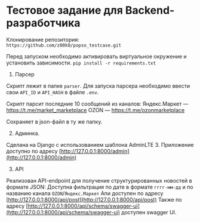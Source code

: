 # Тестовое задание для Backend-разработчика

Клонирование репозитория:
`https://github.com/z00k0/popso_testcase.git`

Перед запуском необходимо активировать виртуальное окружение и установить зависимости.
`pip install -r requirements.txt`

1. Парсер

Скрипт лежит в папке `parser`.
Для запуска парсера необходимо ввести свои `API_ID` и `API_HASH` в файле `.env`.

Скрипт парсит последние 10 сообщений из каналов:
Яндекс.Маркет — https://t.me/market_marketplace
OZON — https://t.me/ozonmarketplace

Сохраняет в json-файл в ту же папку.

2. Админка.

Сделана на Django с использованием шаблона AdminLTE 3. 
Приложение доступно по адресу [http://127.0.0.1:8000/admin](http://127.0.0.1:8000/admin)

3. API

Реализован API-endpoint для получение структурированных новостей в формате JSON:
Доступна фильтрация по дате в формате `гггг-мм-дд` и по названию канала `OZON`/`Яндекс.Маркет`
Апи доступен по адресу [http://127.0.0.1:8000/api/post](http://127.0.0.1:8000/api/post)
Также по адресу [http://127.0.0.1:8000/api/schema/swagger-ui](http://127.0.0.1:8000/api/schema/swagger-ui) доступен swagger UI.
